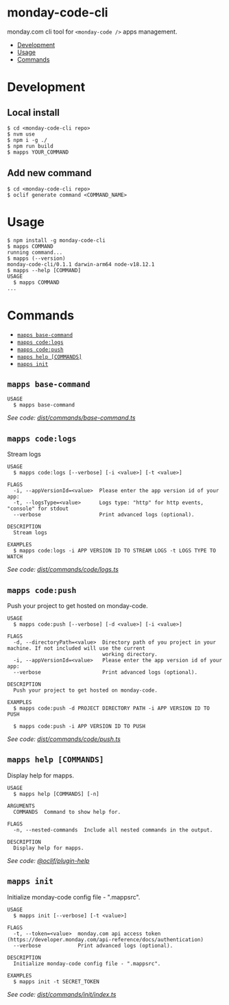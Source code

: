 monday-code-cli
=================

monday.com cli tool for `<monday-code />` apps management.

<!-- toc -->
* [Development](#development)
* [Usage](#usage)
* [Commands](#commands)
<!-- tocstop -->
<!-- development -->
# Development
## Local install
```ssh-session
$ cd <monday-code-cli repo>
$ nvm use
$ npm i -g ./
$ npm run build
$ mapps YOUR_COMMAND
```
## Add new command
```ssh-session
$ cd <monday-code-cli repo>
$ oclif generate command <COMMAND_NAME>
```
<!-- developmentstop -->
# Usage
<!-- usage -->
```sh-session
$ npm install -g monday-code-cli
$ mapps COMMAND
running command...
$ mapps (--version)
monday-code-cli/0.1.1 darwin-arm64 node-v18.12.1
$ mapps --help [COMMAND]
USAGE
  $ mapps COMMAND
...
```
<!-- usagestop -->
# Commands
<!-- commands -->
* [`mapps base-command`](#mapps-base-command)
* [`mapps code:logs`](#mapps-codelogs)
* [`mapps code:push`](#mapps-codepush)
* [`mapps help [COMMANDS]`](#mapps-help-commands)
* [`mapps init`](#mapps-init)

## `mapps base-command`

```
USAGE
  $ mapps base-command
```

_See code: [dist/commands/base-command.ts](https://github.com/mondaycom/monday-code-cli/blob/v0.1.1/dist/commands/base-command.ts)_

## `mapps code:logs`

Stream logs

```
USAGE
  $ mapps code:logs [--verbose] [-i <value>] [-t <value>]

FLAGS
  -i, --appVersionId=<value>  Please enter the app version id of your app:
  -t, --logsType=<value>      Logs type: "http" for http events, "console" for stdout
  --verbose                   Print advanced logs (optional).

DESCRIPTION
  Stream logs

EXAMPLES
  $ mapps code:logs -i APP VERSION ID TO STREAM LOGS -t LOGS TYPE TO WATCH
```

_See code: [dist/commands/code/logs.ts](https://github.com/mondaycom/monday-code-cli/blob/v0.1.1/dist/commands/code/logs.ts)_

## `mapps code:push`

Push your project to get hosted on monday-code.

```
USAGE
  $ mapps code:push [--verbose] [-d <value>] [-i <value>]

FLAGS
  -d, --directoryPath=<value>  Directory path of you project in your machine. If not included will use the current
                               working directory.
  -i, --appVersionId=<value>   Please enter the app version id of your app:
  --verbose                    Print advanced logs (optional).

DESCRIPTION
  Push your project to get hosted on monday-code.

EXAMPLES
  $ mapps code:push -d PROJECT DIRECTORY PATH -i APP VERSION ID TO PUSH

  $ mapps code:push -i APP VERSION ID TO PUSH
```

_See code: [dist/commands/code/push.ts](https://github.com/mondaycom/monday-code-cli/blob/v0.1.1/dist/commands/code/push.ts)_

## `mapps help [COMMANDS]`

Display help for mapps.

```
USAGE
  $ mapps help [COMMANDS] [-n]

ARGUMENTS
  COMMANDS  Command to show help for.

FLAGS
  -n, --nested-commands  Include all nested commands in the output.

DESCRIPTION
  Display help for mapps.
```

_See code: [@oclif/plugin-help](https://github.com/oclif/plugin-help/blob/v5.2.9/src/commands/help.ts)_

## `mapps init`

Initialize monday-code config file - ".mappsrc".

```
USAGE
  $ mapps init [--verbose] [-t <value>]

FLAGS
  -t, --token=<value>  monday.com api access token (https://developer.monday.com/api-reference/docs/authentication)
  --verbose            Print advanced logs (optional).

DESCRIPTION
  Initialize monday-code config file - ".mappsrc".

EXAMPLES
  $ mapps init -t SECRET_TOKEN
```

_See code: [dist/commands/init/index.ts](https://github.com/mondaycom/monday-code-cli/blob/v0.1.1/dist/commands/init/index.ts)_
<!-- commandsstop -->
